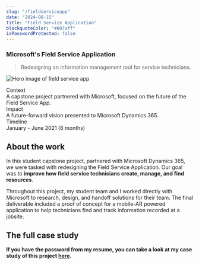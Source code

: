 ```yaml
---
slug: "/fieldserviceapp"
date: "2024-08-15"
title: "Field Service Application"
blockquoteColor: "#007aff" 
isPasswordProtected: false
---
```


### Microsoft's Field Service Application
> Redesigning an information management tool for service technicians.

![Hero image of field service app](../src/images/fieldservice/Splash.png)

<div class="info-container">
    <div class="info-block">
        <div class="info-title">Context</div>
        A capstone project partnered with Microsoft, focused on the future of the Field Service App. 
    </div>
    <div class="info-block">
        <div class="info-title">Impact</div>
        A future-forward vision presented to Microsoft Dynamics 365. 
    </div>
        <div class="info-block">
        <div class="info-title">Timeline</div>
        January - June 2021 (6 months)
    </div>
</div>    

## About the work
In this student capstone project, partnered with Microsoft Dynamics 365, we were tasked with redesigning the Field Service Application. Our goal was to **improve how field service technicians create, manage, and find resources**.

Throughout this project, my student team and I worked directly with Microsoft to research, design, and handoff solutions for their team. The final deliverable included a proof of concept for a mobile-AR powered application to help technicians find and track information recorded at a jobsite. 

## The full case study
**If you have the password from my resume, you can take a look at my case study of this project [here](/fieldserviceapp#content).**